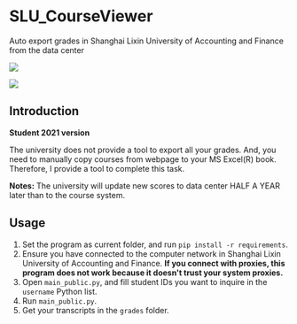 # SLU_CourseViewer
 Auto export grades in Shanghai Lixin University of Accounting and Finance from the data center

![](https://img.shields.io/badge/tests-2021.1.19%20%E2%9C%94-green)

![](https://img.shields.io/badge/dependencies-Python%203.7-blue)

## Introduction

**Student 2021 version**

The university does not provide a tool to export all your grades. And, you need to manually copy courses from webpage to your MS Excel(R) book. Therefore, I provide a tool to complete this task.

**Notes:** The university will update new scores to data center HALF A YEAR later than to the course system.

## Usage

1. Set the program as current folder, and run `pip install -r requirements`.
2. Ensure you have connected to the computer network in Shanghai Lixin University of Accounting and Finance. **If you connect with proxies, this program does not work because it doesn't trust your system proxies.**
3. Open `main_public.py`, and fill student IDs you want to inquire in the `username` Python list.
4. Run `main_public.py`.
5. Get your transcripts in the `grades` folder.


